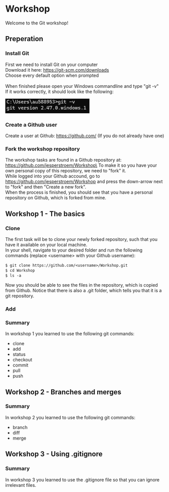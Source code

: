 # Workshop
Welcome to the Git workshop!

## Preperation
### Install Git
First we need to install Git on your computer\
Download it here: https://git-scm.com/downloads \
Choose every default option when prompted\
\
When finished please open your Windows commandline and type "git -v"\
If it works correctly, it should look like the following:

![alt text](images/install.png)

### Create a Github user
Create a user at Github: https://github.com/ (If you do not already have one)

### Fork the workshop repository
The workshop tasks are found in a Github repository at: https://github.com/jesperstroem/Workshop\
To make it so you have your own personal copy of this repository, we need to "fork" it.\
While logged into your Github accound, go to https://github.com/jesperstroem/Workshop and press the down-arrow next to "fork" and then "Create a new fork".\
When the process is finished, you should see that you have a personal repository on Github, which is forked from mine.


## Workshop 1 - The basics
### Clone
The first task will be to clone your newly forked repository, such that you have it available on your local machine.\
In your shell, navigate to your desired folder and run the following commands (replace \<username> with your Github username):

    $ git clone https://github.com/<username>/Workshop.git
    $ cd Workshop
    $ ls -a

Now you should be able to see the files in the repository, which is copied from Github. Notice that there is also a .git folder, which tells you that it is a git repository.

### Add


### Summary
In workshop 1 you learned to use the following git commands:
- clone
- add
- status
- checkout
- commit
- pull
- push

## Workshop 2 - Branches and merges 

### Summary
In workshop 2 you learned to use the following git commands:
- branch
- diff
- merge

## Workshop 3 - Using .gitignore

### Summary
In workshop 3 you learned to use the .gitignore file so that you can ignore irrelevant files.